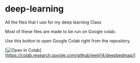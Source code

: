 # deep-learning

All the files that I use for my deep learning Class

Most of these files are made to be run on Google colab.

Use this button to open Google Colab right from the repository. 

[![Open In Colab](https://colab.research.google.com/assets/colab-badge.svg)](https://colab.research.google.com/github/weiji14/deepbedmap/]
